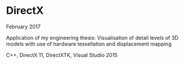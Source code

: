 # DirectX

February 2017

Application of my engineering thesis:
Visualisation of detail levels of 3D models with use of hardware tessellation and displacement mapping

C++, DirectX 11, DirectXTK, Visual Studio 2015
